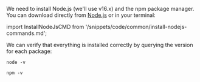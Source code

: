 We need to install Node.js (we'll use v16.x) and the npm package manager. You can download directly from [Node.js](https://nodejs.org/en/download/) or in your terminal:

import InstallNodeJsCMD from '/snippets/code/common/install-nodejs-commands.md';

<InstallNodeJsCMD name="installNodeJsCMD" />

We can verify that everything is installed correctly by querying the version for each package:

```
node -v
```

```
npm -v
```
